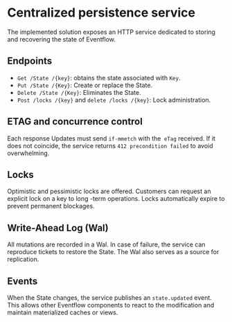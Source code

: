 # Centralized persistence service

The implemented solution exposes an HTTP service dedicated to storing and recovering the state of Eventflow.

## Endpoints
- `Get /State /{key}`: obtains the state associated with `Key`.
- `Put /State /{Key}`: Create or replace the State.
- `Delete /State /{Key}`: Eliminates the State.
- `Post /locks /{key}` and `delete /locks /{key}`: Lock administration.

## ETAG and concurrence control
Each response Updates must send `if-mmetch` with the` eTag` received. If it does not coincide, the service returns `412 precondition failed` to avoid overwhelming.

## Locks
Optimistic and pessimistic locks are offered. Customers can request an explicit lock on a key to long -term operations. Locks automatically expire to prevent permanent blockages.

## Write-Ahead Log (Wal)
All mutations are recorded in a Wal. In case of failure, the service can reproduce tickets to restore the State. The Wal also serves as a source for replication.

## Events
When the State changes, the service publishes an `state.updated` event. This allows other Eventflow components to react to the modification and maintain materialized caches or views.